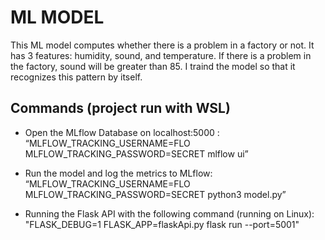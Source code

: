 # ML MODEL
This ML model computes whether there is a problem in a factory or not. It has 3 features: humidity, sound, and temperature. If there is a problem in the factory, sound will be greater than 85. I traind the model so that it recognizes this pattern by itself. 


## Commands (project run with WSL)

* Open the MLflow Database on localhost:5000 : “MLFLOW_TRACKING_USERNAME=FLO MLFLOW_TRACKING_PASSWORD=SECRET  mlflow ui”

* Run the model and log the metrics to MLflow: “MLFLOW_TRACKING_USERNAME=FLO MLFLOW_TRACKING_PASSWORD=SECRET python3 model.py” 

* Running the Flask API with the following command (running on Linux): 
"FLASK_DEBUG=1 FLASK_APP=flaskApi.py flask run --port=5001"


